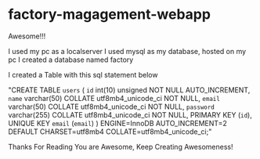 # factory-magagement-webapp
Awesome!!!

I used my pc as a localserver 
I used mysql as my database, hosted on my pc
I created a database named factory 

I created a Table with this sql statement below 

"CREATE TABLE `users` (
 `id` int(10) unsigned NOT NULL AUTO_INCREMENT,
 `name` varchar(50) COLLATE utf8mb4_unicode_ci NOT NULL,
 `email` varchar(50) COLLATE utf8mb4_unicode_ci NOT NULL,
 `password` varchar(255) COLLATE utf8mb4_unicode_ci NOT NULL,
 PRIMARY KEY (`id`),
 UNIQUE KEY `email` (`email`)
) ENGINE=InnoDB AUTO_INCREMENT=2 DEFAULT CHARSET=utf8mb4 COLLATE=utf8mb4_unicode_ci;"

Thanks For Reading 
You are Awesome, Keep Creating Awesomeness!


